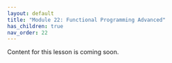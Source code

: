 ```yaml
---
layout: default
title: "Module 22: Functional Programming Advanced"
has_children: true
nav_order: 22
---
```


Content for this lesson is coming soon.
